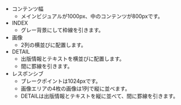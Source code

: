 - コンテンツ幅
  - メインビジュアルが1000px、中のコンテンツが800pxです。
- INDEX
  - グレー背景にして枠線を引きます。
- 画像
  - 2列の横並びに配置します。
- DETAIL
  - 出版情報とテキストを横並びに配置します。
  - 間に罫線を引きます。
- レスポンシブ
  - ブレークポイントは1024pxです。
  - 画像エリアの4枚の画像は1列で縦に並べます。
  - DETAILは出版情報とテキストを縦に並べて、間に罫線を引きます。
